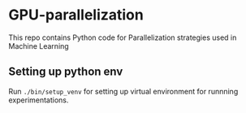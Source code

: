 # GPU-parallelization
This repo contains Python code for Parallelization strategies used in Machine Learning 

## Setting up python env
Run `./bin/setup_venv` for setting up virtual environment for runnning experimentations.  